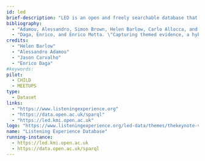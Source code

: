 ```yaml
--- 
id: led
brief-description: "LED is an open and freely searchable database that brings together a mass of data about people’s experiences of listening to music of all kinds, in any historical period and any culture."
bibliography: 
  - "Adamou, Alessandro, Simon Brown, Helen Barlow, Carlo Allocca, and Mathieu d’Aquin. \"Crowdsourcing Linked Data on listening experiences through reuse and enhancement of library data.\" International Journal on Digital Libraries 20, no. 1 (2019): 61-79. http://oro.open.ac.uk/42045/1/paper_74.pdf"
  - "Daga, Enrico, and Enrico Motta. \"Capturing themed evidence, a hybrid approach.\" In Proceedings of the 10th International Conference on Knowledge Capture, pp. 93-100. 2019. http://oro.open.ac.uk/67014/1/TE_Preprint_V1.pdf"
credits: 
  - "Helen Barlow"
  - "Alessandro Adamou"
  - "Jason Carvalho"
  - "Enrico Daga"
#keywords: 
pilot:
  - CHILD
  - MEETUPS
type:
  - Dataset
links: 
  - "https://www.listeningexperience.org"
  - "https://data.open.ac.uk/sparql"
  - "https://led.kmi.open.ac.uk"
logo: "https://www.listeningexperience.org/led-data/themes/thekeynote-v1-01/images/logo.png"
name: "Listening Experience Database"
running-instance:
  - https://led.kmi.open.ac.uk
  - https://data.open.ac.uk/sparql
--- 
```


